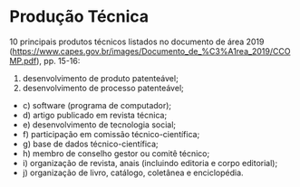 # Produção Técnica

10 principais produtos técnicos listados no documento de área 2019 (https://www.capes.gov.br/images/Documento_de_%C3%A1rea_2019/CCOMP.pdf), pp. 15-16:

1) desenvolvimento de produto patenteável; 
2) desenvolvimento de processo patenteável; 
- c) software (programa de computador); 
- d) artigo publicado em revista técnica; 
- e) desenvolvimento de tecnologia social; 
- f) participação em comissão técnico-científica;
- g) base de dados técnico-científica; 
- h) membro de conselho gestor ou comitê técnico; 
- i) organização de revista, anais (incluindo editoria e corpo editorial); 
- j) organização de livro, catálogo, coletânea e enciclopédia.
